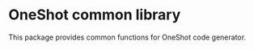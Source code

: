 # OneShot common library

This package provides common functions for OneShot code generator.

```typescript

```
